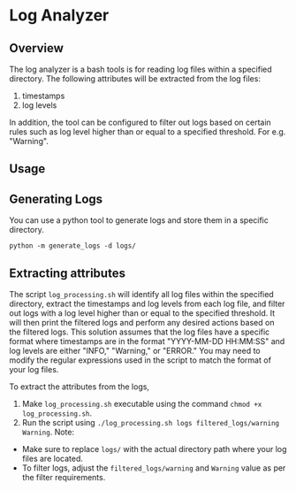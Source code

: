 # Log Analyzer

## Overview
The log analyzer is a bash tools is for reading log files within a specified directory.
The following attributes will be extracted from the log files:
  1. timestamps
  2. log levels

In addition, the tool can be configured to filter out logs based on certain rules such as
log level higher than or equal to a specified threshold. For e.g. "Warning".

## Usage
## Generating Logs
You can use a python tool to generate logs and store them in a specific directory.
```
python -m generate_logs -d logs/
```

## Extracting attributes
The script `log_processing.sh` will identify all log files within the specified directory, extract the timestamps and log levels from each log file, and filter out logs with a log level higher than or equal to the specified threshold. It will then print the filtered logs and perform any desired actions based on the filtered logs.
This solution assumes that the log files have a specific format where timestamps are in the format "YYYY-MM-DD HH:MM:SS" and log levels are either "INFO," "Warning," or "ERROR." You may need to modify the regular expressions used in the script to match the format of your log files.

To extract the attributes from the logs, 
1. Make `log_processing.sh` executable using the command `chmod +x log_processing.sh`. 
2. Run the script using `./log_processing.sh logs filtered_logs/warning Warning`. 
Note:
- Make sure to replace `logs/` with the actual directory path where your log files are located.
- To filter logs, adjust the `filtered_logs/warning` and `Warning` value as per the filter requirements.

